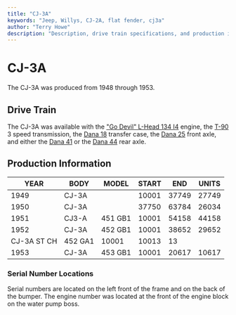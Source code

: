 ```yaml
---
title: "CJ-3A"
keywords: "Jeep, Willys, CJ-2A, flat fender, cj3a"
author: "Terry Howe"
description: "Description, drive train specifications, and production information for the Willys Jeep CJ-3A"
---
```


# CJ-3A

The CJ-3A was produced from 1948 through 1953.

## Drive Train

The CJ-3A was available with the ["Go Devil" L-Head 134 I4](../engine/factory/godevil134.md) engine, the [T-90](../transmission/factory/t90.md) 3 speed transmission, the [Dana 18](../xfer/factory/d18.md) transfer case, the [Dana 25](../axle/factory/11-d25.md) front axle, and either the [Dana 41](../axle/factory/12-d41.md) or the [Dana 44](../axle/factory/02-d44.md) rear axle.

## Production Information

| YEAR        | BODY    | MODEL   | START | END   | UNITS |
|-------------|---------|---------|-------|-------|-------|
| 1949        | CJ-3A   |         | 10001 | 37749 | 27749 |
| 1950        | CJ-3A   |         | 37750 | 63784 | 26034 |
| 1951        | CJ3-A   | 451 GB1 | 10001 | 54158 | 44158 |
| 1952        | CJ-3A   | 452 GB1 | 10001 | 38652 | 29652 |
| CJ-3A ST CH | 452 GA1 | 10001   | 10013 | 13    |       |
| 1953        | CJ-3A   | 453 GB1 | 10001 | 20617 | 10617 |

### Serial Number Locations

Serial numbers are located on the left front of the frame and on the back of the bumper. The engine number was located at the front of the engine block on the water pump boss.